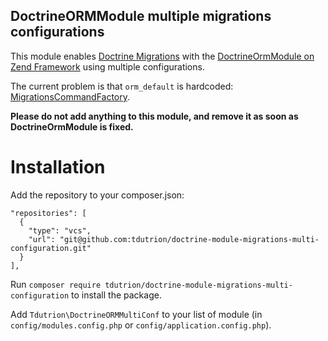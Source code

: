DoctrineORMModule multiple migrations configurations
----------------------------------------------------

This module enables [Doctrine Migrations](https://github.com/doctrine/migrations) with the 
[DoctrineOrmModule on Zend Framework](https://github.com/doctrine/DoctrineORMModule) using multiple configurations.

The current problem is that `orm_default` is hardcoded: [MigrationsCommandFactory](https://github.com/doctrine/DoctrineORMModule/blob/master/src/DoctrineORMModule/Service/MigrationsCommandFactory.php#L62).

**Please do not add anything to this module, and remove it as soon as DoctrineOrmModule is fixed.** 

# Installation

Add the repository to your composer.json:

```
"repositories": [
  {
    "type": "vcs",
    "url": "git@github.com:tdutrion/doctrine-module-migrations-multi-configuration.git"
  }
],
```

Run `composer require tdutrion/doctrine-module-migrations-multi-configuration` to install the package.

Add `Tdutrion\DoctrineORMMultiConf` to your list of module (in `config/modules.config.php` or `config/application.config.php`).

